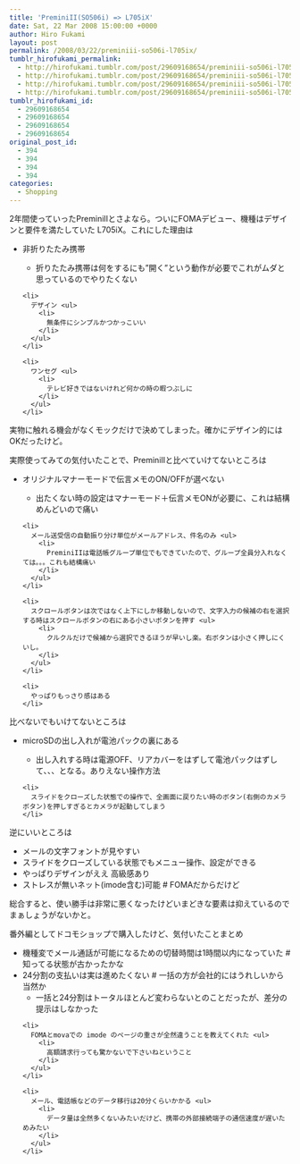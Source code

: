 ```yaml
---
title: 'PreminiII(SO506i) => L705iX'
date: Sat, 22 Mar 2008 15:00:00 +0000
author: Hiro Fukami
layout: post
permalink: /2008/03/22/preminiii-so506i-l705ix/
tumblr_hirofukami_permalink:
  - http://hirofukami.tumblr.com/post/29609168654/preminiii-so506i-l705ix
  - http://hirofukami.tumblr.com/post/29609168654/preminiii-so506i-l705ix
  - http://hirofukami.tumblr.com/post/29609168654/preminiii-so506i-l705ix
  - http://hirofukami.tumblr.com/post/29609168654/preminiii-so506i-l705ix
tumblr_hirofukami_id:
  - 29609168654
  - 29609168654
  - 29609168654
  - 29609168654
original_post_id:
  - 394
  - 394
  - 394
  - 394
categories:
  - Shopping
---
```

<div class="section">
  <p>
    2年間使っていったPreminiIIとさよなら。ついにFOMAデビュー、機種はデザインと要件を満たしていた L705iX。これにした理由は
  </p>
  
  <ul>
    <li>
      非折りたたみ携帯</p> <ul>
        <li>
          折りたたみ携帯は何をするにも&#8221;開く&#8221;という動作が必要でこれがムダと思っているのでやりたくない
        </li>
      </ul>
    </li>
    
    <li>
      デザイン <ul>
        <li>
          無条件にシンプルかつかっこいい
        </li>
      </ul>
    </li>
    
    <li>
      ワンセグ <ul>
        <li>
          テレビ好きではないけれど何かの時の暇つぶしに
        </li>
      </ul>
    </li>
  </ul>
  
  <p>
    実物に触れる機会がなくモックだけで決めてしまった。確かにデザイン的にはOKだったけど。
  </p>
  
  <p>
    実際使ってみての気付いたことで、PreminiIIと比べていけてないところは
  </p>
  
  <ul>
    <li>
      オリジナルマナーモードで伝言メモのON/OFFが選べない</p> <ul>
        <li>
          出たくない時の設定はマナーモード＋伝言メモONが必要に、これは結構めんどいので痛い
        </li>
      </ul>
    </li>
    
    <li>
      メール送受信の自動振り分け単位がメールアドレス、件名のみ <ul>
        <li>
          PreminiIIは電話帳グループ単位でもできていたので、グループ全員分入れなくては。。。これも結構痛い
        </li>
      </ul>
    </li>
    
    <li>
      スクロールボタンは次ではなく上下にしか移動しないので、文字入力の候補の右を選択する時はスクロールボタンの右にある小さいボタンを押す <ul>
        <li>
          クルクルだけで候補から選択できるほうが早いし楽。右ボタンは小さく押しにくいし。
        </li>
      </ul>
    </li>
    
    <li>
      やっぱりもっさり感はある
    </li>
  </ul>
  
  <p>
    比べないでもいけてないところは
  </p>
  
  <ul>
    <li>
      microSDの出し入れが電池パックの裏にある</p> <ul>
        <li>
          出し入れする時は電源OFF、リアカバーをはずして電池パックはずして、、、となる。ありえない操作方法
        </li>
      </ul>
    </li>
    
    <li>
      スライドをクローズした状態での操作で、全画面に戻りたい時のボタン(右側のカメラボタン)を押しすぎるとカメラが起動してしまう
    </li>
  </ul>
  
  <p>
    逆にいいところは
  </p>
  
  <ul>
    <li>
      メールの文字フォントが見やすい
    </li>
    <li>
      スライドをクローズしている状態でもメニュー操作、設定ができる
    </li>
    <li>
      やっぱりデザインがええ 高級感あり
    </li>
    <li>
      ストレスが無いネット(imode含む)可能 # FOMAだからだけど
    </li>
  </ul>
  
  <p>
    総合すると、使い勝手は非常に悪くなったけどいまどきな要素は抑えているのでまぁしょうがないかと。
  </p>
  
  <p>
    番外編としてドコモショップで購入したけど、気付いたことまとめ
  </p>
  
  <ul>
    <li>
      機種変でメール通話が可能になるための切替時間は1時間以内になっていた # 知ってる状態が古かったかな
    </li>
    <li>
      24分割の支払いは実は進めたくない # 一括の方が会社的にはうれしいから当然か <ul>
        <li>
          一括と24分割はトータルほとんど変わらないとのことだったが、差分の提示はしなかった
        </li>
      </ul>
    </li>
    
    <li>
      FOMAとmovaでの imode のページの重さが全然違うことを教えてくれた <ul>
        <li>
          高額請求行っても驚かないで下さいねということ
        </li>
      </ul>
    </li>
    
    <li>
      メール、電話帳などのデータ移行は20分くらいかかる <ul>
        <li>
          データ量は全然多くないみたいだけど、携帯の外部接続端子の通信速度が遅いためみたい
        </li>
      </ul>
    </li>
  </ul>
</div>